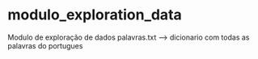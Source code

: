 # modulo_exploration_data
Modulo de exploração de dados
 palavras.txt --> dicionario com todas as palavras do portugues
